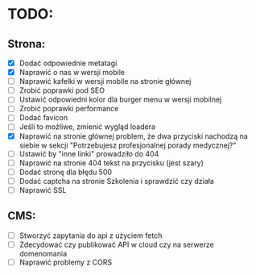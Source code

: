 # TODO:

## Strona:
- [x] Dodać odpowiednie metatagi
- [x] Naprawić o nas w wersji mobile
- [ ] Naprawić kafelki w wersji mobile na stronie głównej
- [ ] Zrobić poprawki pod SEO
- [ ] Ustawić odpowiedni kolor dla burger menu w wersji mobilnej
- [ ] Zrobić poprawki performance
- [ ] Dodać favicon
- [ ] Jeśli to możliwe, zmienić wygląd loadera
- [x] Naprawić na stronie głównej problem, że dwa przyciski nachodzą na siebie w sekcji "Potrzebujesz profesjonalnej porady medycznej?"
- [ ] Ustawić by "inne linki" prowadziło do 404
- [ ] Naprawić na stronie 404 tekst na przycisku (jest szary)
- [ ] Dodać stronę dla błędu 500
- [ ] Dodać captcha na stronie Szkolenia i sprawdzić czy działa
- [ ] Naprawić SSL 

## CMS:
- [ ] Stworzyć zapytania do api z użyciem fetch
- [ ] Zdecydować czy publikować API w cloud czy na serwerze domenomania
- [ ] Naprawić problemy z CORS